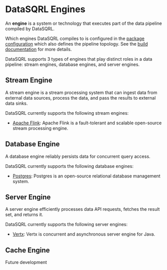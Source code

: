 # DataSQRL Engines

An **engine** is a system or technology that executes part of the data pipeline compiled by DataSQRL. 

Which engines DataSQRL compiles to is configured in the [package configuration](../package-config) which also defines the pipeline topology. See the [build documentation](../build) for more details.

DataSQRL supports 3 types of engines that play distinct roles in a data pipeline: stream engines, database engines, and server engines.

## Stream Engine

A stream engine is a stream processing system that can ingest data from external data sources, process the data, and pass the results to external data sinks.

DataSQRL currently supports the following stream engines:

* [Apache Flink](flink): Apache Flink is a fault-tolerant and scalable open-source stream processing engine. 


## Database Engine

A database engine reliably persists data for concurrent query access.

DataSQRL currently supports the following database engines:

* [Postgres](postgres): Postgres is an open-source relational database management system.

## Server Engine

A server engine efficiently processes data API requests, fetches the result set, and returns it.

DataSQRL currently supports the following server engines:

* [Vertx](vertx): Vertx is concurrent and asynchronous server engine for Java.

## Cache Engine

Future development



